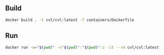 ## Build

```bash
docker build . -t cvl/cvl:latest -f containers/Dockerfile
```

## Run

```bash
docker run -w="$(pwd)" -v"$(pwd)":"$(pwd)":z -it --rm cvl/cvl:latest
```
